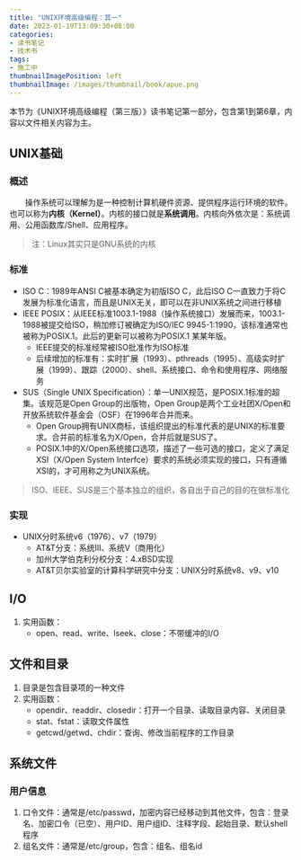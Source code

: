 ```yaml
---
title: "UNIX环境高级编程：其一"
date: 2023-01-19T13:09:30+08:00
categories:
- 读书笔记
- 技术书
tags:
- 施工中
thumbnailImagePosition: left
thumbnailImage: /images/thumbnail/book/apue.png
---
```

本节为《UNIX环境高级编程（第三版）》读书笔记第一部分，包含第1到第6章，内容以文件相关内容为主。
<!--more-->
## UNIX基础
### 概述
&emsp;&emsp;操作系统可以理解为是一种控制计算机硬件资源、提供程序运行环境的软件。也可以称为**内核（Kernel）**。内核的接口就是**系统调用**。内核向外依次是：系统调用、公用函数库/Shell、应用程序。
>注：Linux其实只是GNU系统的内核
### 标准
- ISO C：1989年ANSI C被基本确定为初版ISO C，此后ISO C一直致力于将C发展为标准化语言，而且是UNIX无关，即可以在非UNIX系统之间进行移植
- IEEE POSIX：从IEEE标准1003.1-1988（操作系统接口）发展而来，1003.1-1988被提交给ISO，稍加修订被确定为ISO/IEC 9945-1:1990，该标准通常也被称为POSIX.1。此后的更新可以被称为POSIX.1 某某年版。
    - IEEE提交的标准经常被ISO批准作为ISO标准
    - 后续增加的标准有：实时扩展（1993）、pthreads（1995）、高级实时扩展（1999）、跟踪（2000）、shell、系统接口、命令和使用程序、网络服务
- SUS（Single UNIX Specification）：单一UNIX规范，是POSIX.1标准的超集。该规范是Open Group的出版物，Open Group是两个工业社团X/Open和开放系统软件基金会（OSF）在1996年合并而来。
    - Open Group拥有UNIX商标，该组织提出的标准代表的是UNIX的标准要求。合并前的标准名为X/Open，合并后就是SUS了。
    - POSIX.1中的X/Open系统接口选项，描述了一些可选的接口，定义了满足XSI（X/Open System Interfce）要求的系统必须实现的接口，只有遵循XSI的，才可用称之为UNIX系统。
> ISO、IEEE、SUS是三个基本独立的组织，各自出于自己的目的在做标准化

### 实现
- UNIX分时系统v6（1976）、v7（1979）
    - AT&T分支：系统III、系统V（商用化）
    - 加州大学伯克利分校分支：4.xBSD实现
    - AT&T贝尔实验室的计算科学研究中分支：UNIX分时系统v8、v9、v10

## I/O
1. 实用函数：
    - open、read、write、lseek、close：不带缓冲的I/O

## 文件和目录
1. 目录是包含目录项的一种文件
1. 实用函数：
    - opendir、readdir、closedir：打开一个目录、读取目录内容、关闭目录
    - stat、fstat：读取文件属性
    - getcwd/getwd、chdir：查询、修改当前程序的工作目录

## 系统文件
### 用户信息
1. 口令文件：通常是/etc/passwd，加密内容已经移动到其他文件，包含：登录名、加密口令（已空）、用户ID、用户组ID、注释字段、起始目录、默认shell程序
1. 组名文件：通常是/etc/group，包含：组名、组名id